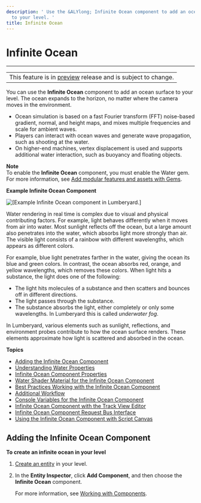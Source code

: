 ```yaml
---
description: ' Use the &ALYlong; Infinite Ocean component to add an ocean surface
  to your level. '
title: Infinite Ocean
---
```

# Infinite Ocean<a name="component-infinite-ocean"></a>


****  

|  | 
| --- |
| This feature is in [preview](https://docs.aws.amazon.com/lumberyard/latest/userguide/ly-glos-chap.html#preview) release and is subject to change\.  | 

You can use the **Infinite Ocean** component to add an ocean surface to your level\. The ocean expands to the horizon, no matter where the camera moves in the environment\. 
+ Ocean simulation is based on a fast Fourier transform \(FFT\) noise\-based gradient, normal, and height maps, and mixes multiple frequencies and scale for ambient waves\.
+ Players can interact with ocean waves and generate wave propagation, such as shooting at the water\.
+ On higher\-end machines, vertex displacement is used and supports additional water interaction, such as buoyancy and floating objects\.

**Note**  
To enable the **Infinite Ocean** component, you must enable the Water gem\. For more information, see [Add modular features and assets with Gems](/docs/userguide/gems/builtin/s.md)\.

**Example Infinite Ocean Component**  

![\[Example Infinite Ocean component in Lumberyard.\]](/images/userguide/component/infiniteocean/infinite-ocean-component-1.png)

Water rendering in real time is complex due to visual and physical contributing factors\. For example, light behaves differently when it moves from air into water\. Most sunlight reflects off the ocean, but a large amount also penetrates into the water, which absorbs light more strongly than air\. The visible light consists of a rainbow with different wavelengths, which appears as different colors\. 

For example, blue light penetrates farther in the water, giving the ocean its blue and green colors\. In contrast, the ocean absorbs red, orange, and yellow wavelengths, which removes these colors\. When light hits a substance, the light does one of the following:
+ The light hits molecules of a substance and then scatters and bounces off in different directions\.
+ The light passes through the substance\.
+ The substance absorbs the light, either completely or only some wavelengths\. In Lumberyard this is called *underwater fog*\.

In Lumberyard, various elements such as sunlight, reflections, and environment probes contribute to how the ocean surface renders\. These elements approximate how light is scattered and absorbed in the ocean\. 



**Topics**
+ [Adding the Infinite Ocean Component](#adding-the-infinite-ocean-component)
+ [Understanding Water Properties](/docs/userguide/components/ocean/water-properties-examples.md)
+ [Infinite Ocean Component Properties](/docs/userguide/components/ocean/properties.md)
+ [Water Shader Material for the Infinite Ocean Component](/docs/userguide/components/ocean/water-shader-material.md)
+ [Best Practices Working with the Infinite Ocean Component](/docs/userguide/components/ocean/best-practices.md)
+ [Additional Workflow](/docs/userguide/components/ocean/additional-worklow.md)
+ [Console Variables for the Infinite Ocean Component](/docs/userguide/components/ocean/console-variables.md)
+ [Infinite Ocean Component with the Track View Editor](infinite-ocean-track-view-editor.md)
+ [Infinite Ocean Component Request Bus Interface](/docs/userguide/components/ocean/request-bus-interface.md)
+ [Using the Infinite Ocean Component with Script Canvas](/docs/userguide/components/ocean/working-with-script-canvas.md)

## Adding the Infinite Ocean Component<a name="adding-the-infinite-ocean-component"></a>

**To create an infinite ocean in your level**

1. [Create an entity](creating-entity.md) in your level\.

1. In the **Entity Inspector**, click **Add Component**, and then choose the **Infinite Ocean** component\. 

   For more information, see [Working with Components](/docs/userguide/components/working.md)\.